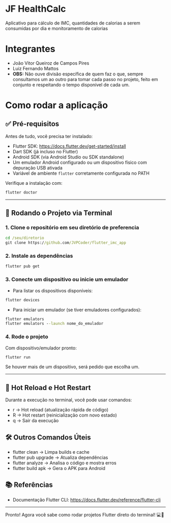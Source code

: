 # JF HealthCalc
Aplicativo para cálculo de IMC, quantidades de calorias a serem consumidas por dia e monitoramento de calorias

# Integrantes
- João Vitor Queiroz de Campos Pires
- Luiz Fernando Mattos
- **OBS:** Não ouve divisão específica de quem faz o que, sempre consultamos um ao outro para tomar cada passo no projeto, feito em conjunto e respeitando o tempo disponível de cada um.


# Como rodar a aplicação

## ✅ Pré-requisitos

Antes de tudo, você precisa ter instalado:

- Flutter SDK: https://docs.flutter.dev/get-started/install
- Dart SDK (já incluso no Flutter)
- Android SDK (via Android Studio ou SDK standalone)
- Um emulador Android configurado ou um dispositivo físico com depuração USB ativada
- Variável de ambiente `flutter` corretamente configurada no PATH

Verifique a instalação com:

```cmd
flutter doctor
```
---

## 🚀 Rodando o Projeto via Terminal

### 1. Clone o repositório em seu diretório de preferencia

```cmd
cd /seu/diretorio
git clone https://github.com/JVPCoder/flutter_imc_app
```

### 2. Instale as dependências

```cmd
flutter pub get
```

### 3. Conecte um dispositivo ou inicie um emulador

- Para listar os dispositivos disponíveis:
  
```cmd
flutter devices
```

- Para iniciar um emulador (se tiver emuladores configurados):

```cmd
flutter emulators
flutter emulators --launch nome_do_emulador
```

### 4. Rode o projeto

Com dispositivo/emulador pronto:

```cmd
flutter run
```
Se houver mais de um dispositivo, será pedido que escolha um.

---

## 🔄 Hot Reload e Hot Restart

Durante a execução no terminal, você pode usar comandos:

- r → Hot reload (atualização rápida de código)
- R → Hot restart (reinicialização com novo estado)
- q → Sair da execução
  
## 🛠️ Outros Comandos Úteis

- flutter clean → Limpa builds e cache
- flutter pub upgrade → Atualiza dependências
- flutter analyze → Analisa o código e mostra erros
- flutter build apk → Gera o APK para Android


## 📚 Referências

- Documentação Flutter CLI: https://docs.flutter.dev/reference/flutter-cli
---

Pronto! Agora você sabe como rodar projetos Flutter direto do terminal! 💻🚀
